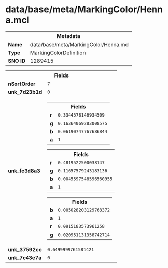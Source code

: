 <h1>data/base/meta/MarkingColor/Henna.mcl</h1><table><tr><th colspan="100%">Metadata</th></tr><tr><td><b>Name</b></td><td>data/base/meta/MarkingColor/Henna.mcl</td></tr><tr><td><b>Type</b></td><td>MarkingColorDefinition</td></tr><tr><td><b>SNO ID</b></td><td>1289415</td></tr></table>

<table><tr><th colspan="100%">Fields</th></tr><tr><td><b>nSortOrder</b></td><td><code>7</code></td></tr><tr><td><b>unk_7d23b1d</b></td><td><code>0</code></td></tr><tr><td><b>unk_fc3d8a3</b></td><td><table><tr><th colspan="100%">Fields</th></tr><tr><td><b>r</b></td><td><code>0.3344578146934509</code></td></tr><tr><td><b>g</b></td><td><code>0.16364069283008575</code></td></tr><tr><td><b>b</b></td><td><code>0.06190747767686844</code></td></tr><tr><td><b>a</b></td><td><code>1</code></td></tr></table>


<table><tr><th colspan="100%">Fields</th></tr><tr><td><b>r</b></td><td><code>0.4819522500038147</code></td></tr><tr><td><b>g</b></td><td><code>0.11657579243183136</code></td></tr><tr><td><b>b</b></td><td><code>0.0045597548596560955</code></td></tr><tr><td><b>a</b></td><td><code>1</code></td></tr></table>


<table><tr><th colspan="100%">Fields</th></tr><tr><td><b>b</b></td><td><code>0.005028203129768372</code></td></tr><tr><td><b>a</b></td><td><code>1</code></td></tr><tr><td><b>r</b></td><td><code>0.0915183573961258</code></td></tr><tr><td><b>g</b></td><td><code>0.020951131358742714</code></td></tr></table>


</td></tr><tr><td><b>unk_37592cc</b></td><td><code>0.6499999761581421</code></td></tr><tr><td><b>unk_7c43e7a</b></td><td><code>0</code></td></tr></table>

